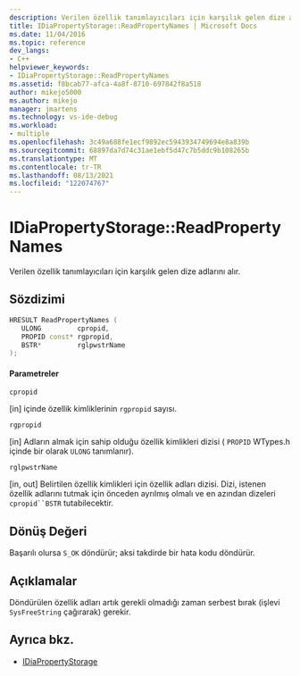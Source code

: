 ```yaml
---
description: Verilen özellik tanımlayıcıları için karşılık gelen dize adlarını alır.
title: IDiaPropertyStorage::ReadPropertyNames | Microsoft Docs
ms.date: 11/04/2016
ms.topic: reference
dev_langs:
- C++
helpviewer_keywords:
- IDiaPropertyStorage::ReadPropertyNames
ms.assetid: f8bcab77-afca-4a8f-8710-697842f8a518
author: mikejo5000
ms.author: mikejo
manager: jmartens
ms.technology: vs-ide-debug
ms.workload:
- multiple
ms.openlocfilehash: 3c49a688fe1ecf9892ec5943934749694e8a839b
ms.sourcegitcommit: 68897da7d74c31ae1ebf5d47c7b5ddc9b108265b
ms.translationtype: MT
ms.contentlocale: tr-TR
ms.lasthandoff: 08/13/2021
ms.locfileid: "122074767"
---
```

# <a name="idiapropertystoragereadpropertynames"></a>IDiaPropertyStorage::ReadPropertyNames
Verilen özellik tanımlayıcıları için karşılık gelen dize adlarını alır.

## <a name="syntax"></a>Sözdizimi

```C++
HRESULT ReadPropertyNames (
   ULONG         cpropid,
   PROPID const* rgpropid,
   BSTR*         rglpwstrName
);
```

#### <a name="parameters"></a>Parametreler
 `cpropid`

[in] içinde özellik kimliklerinin `rgpropid` sayısı.

 `rgpropid`

[in] Adların almak için sahip olduğu özellik kimlikleri dizisi ( `PROPID` WTypes.h içinde bir olarak `ULONG` tanımlanır).

 `rglpwstrName`

[in, out] Belirtilen özellik kimlikleri için özellik adları dizisi. Dizi, istenen özellik adlarını tutmak için önceden ayrılmış olmalı ve en azından dizeleri `cpropid``BSTR` tutabilecektir.

## <a name="return-value"></a>Dönüş Değeri
 Başarılı olursa `S_OK` döndürür; aksi takdirde bir hata kodu döndürür.

## <a name="remarks"></a>Açıklamalar
 Döndürülen özellik adları artık gerekli olmadığı zaman serbest bırak (işlevi `SysFreeString` çağırarak) gerekir.

## <a name="see-also"></a>Ayrıca bkz.
- [IDiaPropertyStorage](../../debugger/debug-interface-access/idiapropertystorage.md)
